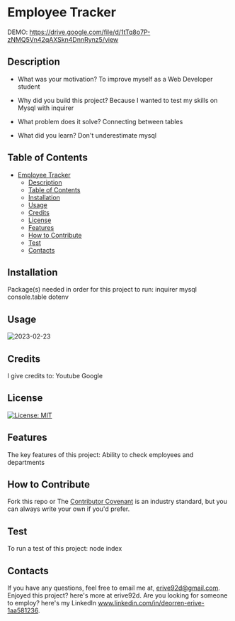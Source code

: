 
# Employee Tracker
DEMO:
https://drive.google.com/file/d/1tTq8o7P-zNMQ5Vn42qAXSkn4DnnRynz5/view

## Description

- What was your motivation?
To improve myself as a Web Developer student

- Why did you build this project?
Because I wanted to test my skills on Mysql with inquirer

- What problem does it solve?
Connecting between tables

- What did you learn?
Don't underestimate mysql


## Table of Contents

- [Employee Tracker](#employee-tracker)
  - [Description](#description)
  - [Table of Contents](#table-of-contents)
  - [Installation](#installation)
  - [Usage](#usage)
  - [Credits](#credits)
  - [License](#license)
  - [Features](#features)
  - [How to Contribute](#how-to-contribute)
  - [Test](#test)
  - [Contacts](#contacts)


## Installation
Package(s) needed in order for this project to run:
inquirer mysql console.table dotenv

## Usage
![2023-02-23](https://user-images.githubusercontent.com/110507887/221055243-95605eea-333d-48b8-99cf-0e1ee1aefba5.png)


## Credits
I give credits to:
Youtube Google

## License
[![License: MIT](https://img.shields.io/badge/License-MIT-yellow.svg)](https://opensource.org/licenses/MIT)

## Features
The key features of this project:
Ability to check employees and departments

## How to Contribute
Fork this repo 
or
The [Contributor Covenant](https://www.contributor-covenant.org/) is an industry standard, but you can always write your own if you'd prefer.


## Test
To run a test of this project:
node index

## Contacts
If you have any questions, feel free to email me at, erive92d@gmail.com.
Enjoyed this project? here's more at erive92d.
Are you looking for someone to employ? here's my LinkedIn www.linkedin.com/in/deorren-erive-1aa581236.
   

